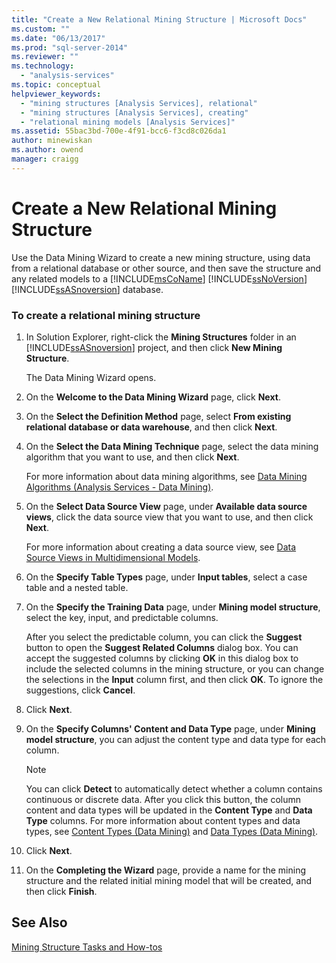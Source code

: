 ```yaml
---
title: "Create a New Relational Mining Structure | Microsoft Docs"
ms.custom: ""
ms.date: "06/13/2017"
ms.prod: "sql-server-2014"
ms.reviewer: ""
ms.technology: 
  - "analysis-services"
ms.topic: conceptual
helpviewer_keywords: 
  - "mining structures [Analysis Services], relational"
  - "mining structures [Analysis Services], creating"
  - "relational mining models [Analysis Services]"
ms.assetid: 55bac3bd-700e-4f91-bcc6-f3cd8c026da1
author: minewiskan
ms.author: owend
manager: craigg
---
```

# Create a New Relational Mining Structure
  Use the Data Mining Wizard to create a new mining structure, using data from a relational database or other source, and then save the structure and any related models to a [!INCLUDE[msCoName](../../includes/msconame-md.md)] [!INCLUDE[ssNoVersion](../../includes/ssnoversion-md.md)] [!INCLUDE[ssASnoversion](../../includes/ssasnoversion-md.md)] database.  
  
### To create a relational mining structure  
  
1.  In Solution Explorer, right-click the **Mining Structures** folder in an [!INCLUDE[ssASnoversion](../../includes/ssasnoversion-md.md)] project, and then click **New Mining Structure**.  
  
     The Data Mining Wizard opens.  
  
2.  On the **Welcome to the Data Mining Wizard** page, click **Next**.  
  
3.  On the **Select the Definition Method** page, select **From existing relational database or data warehouse**, and then click **Next**.  
  
4.  On the **Select the Data Mining Technique** page, select the data mining algorithm that you want to use, and then click **Next**.  
  
     For more information about data mining algorithms, see [Data Mining Algorithms &#40;Analysis Services - Data Mining&#41;](data-mining-algorithms-analysis-services-data-mining.md).  
  
5.  On the **Select Data Source View** page, under **Available data source views**, click the data source view that you want to use, and then click **Next**.  
  
     For more information about creating a data source view, see [Data Source Views in Multidimensional Models](../multidimensional-models/data-source-views-in-multidimensional-models.md).  
  
6.  On the **Specify Table Types** page, under **Input tables**, select a case table and a nested table.  
  
7.  On the **Specify the Training Data** page, under **Mining model structure**, select the key, input, and predictable columns.  
  
     After you select the predictable column, you can click the **Suggest** button to open the **Suggest Related Columns** dialog box. You can accept the suggested columns by clicking **OK** in this dialog box to include the selected columns in the mining structure, or you can change the selections in the **Input** column first, and then click **OK**. To ignore the suggestions, click **Cancel**.  
  
8.  Click **Next**.  
  
9. On the **Specify Columns' Content and Data Type** page, under **Mining model structure**, you can adjust the content type and data type for each column.  
  
    > [!NOTE]  
    >  You can click **Detect** to automatically detect whether a column contains continuous or discrete data. After you click this button, the column content and data types will be updated in the **Content Type** and **Data Type** columns. For more information about content types and data types, see [Content Types &#40;Data Mining&#41;](content-types-data-mining.md) and [Data Types &#40;Data Mining&#41;](data-types-data-mining.md).  
  
10. Click **Next**.  
  
11. On the **Completing the Wizard** page, provide a name for the mining structure and the related initial mining model that will be created, and then click **Finish**.  
  
## See Also  
 [Mining Structure Tasks and How-tos](mining-structure-tasks-and-how-tos.md)  
  
  
